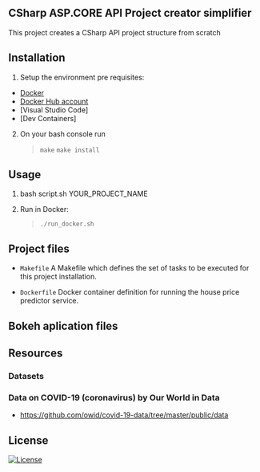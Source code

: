 ## CSharp ASP.CORE API Project creator simplifier

This project creates a CSharp API project structure from scratch

## Installation
1. Setup the environment pre requisites:

* [Docker](https://docs.docker.com/)
* [Docker Hub account](https://hub.docker.com/)
* [Visual Studio Code]
* [Dev Containers]

2. On your bash console run
    >`make`
    >`make install`
## Usage

1. bash script.sh YOUR_PROJECT_NAME  
    
2. Run in Docker:  
    >`./run_docker.sh`

## Project files

* `Makefile`
A Makefile which defines the set of tasks to be executed for this project installation.

* `Dockerfile`
Docker container definition for running the house price predictor service.

## Bokeh aplication files

## Resources
### Datasets

### Data on COVID-19 (coronavirus) by Our World in Data
* https://github.com/owid/covid-19-data/tree/master/public/data

## License

[![License](https://img.shields.io/badge/license-MIT-blue.svg)](https://opensource.org/licenses/MIT)